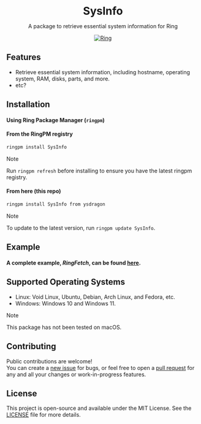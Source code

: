<div align="center">
  <h1 style="margin: auto">SysInfo</h1>

  <p>A package to retrieve essential system information for Ring</p>

  [![Ring](https://img.shields.io/badge/Made%20with-Ring-2D54CB)](https://github.com/ring-lang/ring)
</div>

## Features

- Retrieve essential system information, including hostname, operating system, RAM, disks, parts, and more.
- etc?

## Installation
#### Using Ring Package Manager (`ringpm`)

#### From the RingPM registry
```bash
ringpm install SysInfo
```
> [!NOTE]  
> Run `ringpm refresh` before installing to ensure you have the latest ringpm registry.

#### From here (this repo)
```bash
ringpm install SysInfo from ysdragon 
```
> [!NOTE]  
> To update to the latest version, run `ringpm update SysInfo`.

## Example
#### A complete example, ***RingFetch***, can be found [here](https://github.com/ysdragon/SysInfo/tree/main/examples).

## Supported Operating Systems
- Linux: Void Linux, Ubuntu, Debian, Arch Linux, and Fedora, etc.
- Windows: Windows 10 and Windows 11.

> [!NOTE]  
> This package has not been tested on macOS.

## Contributing
Public contributions are welcome!  
You can create a [new issue](https://github.com/ysdragon/SysInfo/issues/new) for bugs, or feel free to open a [pull request](https://github.com/ysdragon/SysInfo/pulls) for any and all your changes or work-in-progress features.

## License
This project is open-source and available under the MIT License. See the [LICENSE](https://github.com/ysdragon/SysInfo/blob/main/LICENSE) file for more details.